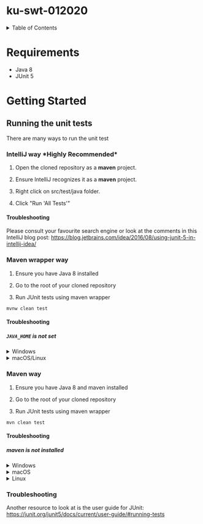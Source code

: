 # ku-swt-012020

<details markdown="1">
  <summary>Table of Contents</summary>

-   [Requirments](#requirements)
-   [Getting Started]()
    *   [Running the unit tests](#running-the-unit-tests)
        +   [IntelliJ way](#unit-tests-intellij-way)
        +   [Maven wrapper way](#unit-tests-maven-wrapper-way)
        +   [Maven way](#unit-tests-maven-way)
        +   [Troubleshooting](#unit-tests-troubleshooting)

</details>

# Requirements

- Java 8
- JUnit 5

# Getting Started

## Running the unit tests

There are many ways to run the unit test

<a id="unit-tests-intellij-way"></a>
### IntelliJ way \*Highly Recommended*

1. Open the cloned repository as a **maven** project.

2. Ensure IntelliJ recognizes it as a **maven** project.

3. Right click on src/test/java folder.

4. Click "Run 'All Tests'"

#### Troubleshooting

Please consult your favourite search engine or look at the comments in this IntelliJ blog post:
https://blog.jetbrains.com/idea/2016/08/using-junit-5-in-intellij-idea/

<a id="unit-tests-maven-wrapper-way"></a>
### Maven wrapper way

1. Ensure you have Java 8 installed

2. Go to the root of your cloned repository

3. Run JUnit tests using maven wrapper

```shell script
mvnw clean test
```

#### Troubleshooting

##### `JAVA_HOME` is not set

<details>
  <summary>Windows</summary>
Error message example:

```
Error: JAVA_HOME not found in your environment.  
Please set the JAVA_HOME variable in your environment to match the  
location of your Java installation.
```

You do not have the required environment variable `JAVA_HOME`.  
Set it to the location of a JDK home dir (e.g. `C:\Program Files\Java\jdk1.8.0_131`).

To set it locally (for the current terminal only) use the `set` command, e.g.

```shell script
set JAVA_HOME=C:\Program Files\Java\jdk1.8.0_131
```

For more detailed instructions on how to set it permanently,
please consult your favourite search engine.
</details>

<details>
  <summary>macOS/Linux</summary>
Error message example:

```
Error: JAVA_HOME is not defined correctly.  
  We cannot execute
```

You do not have the required environment variable `JAVA_HOME`.  
Set it to the location of a JDK home dir.

To set it locally (for the current terminal only) use the `export` command, e.g.

```shell script
export JAVA_HOME=path/to/your/java/jdk
```

For more detailed instructions on how to set it permanently,
please consult your favourite search engine.
</details>

<a id="unit-tests-maven-way"></a>
### Maven way

1. Ensure you have Java 8 and maven installed

2. Go to the root of your cloned repository

3. Run JUnit tests using maven wrapper

```shell script
mvn clean test
```

#### Troubleshooting

##### maven is not installed

<details>
  <summary>Windows</summary>
Error message example:

```
'mvn' is not recognized as an internal or external command,  
operable program or batch file.
```
</details>

<details>
  <summary>macOS</summary>
Error message example:

```
-bash: mvn: command not found
```

To install using [homebrew](https://brew.sh/),

```shell script
brew install maven
```

To install homebrew

```shell script
/bin/bash -c "$(curl -fsSL https://raw.githubusercontent.com/Homebrew/install/HEAD/install.sh)"
```

For more detailed instructions on how to install homebrew,
visit their site: https://brew.sh/.

For more detailed instructions on how to install maven,
please consult your favourite search engine.
</details>

<details>
  <summary>Linux</summary>
Error message example (Ubuntu):

```
Command 'mvn' not found, but can be installed with:

sudo apt install maven
```

You're using linux! You know more than me!
Follow the instructions included in the error message.
</details>

<a id="unit-tests-troubleshooting"></a>
### Troubleshooting

Another resource to look at is the user guide for JUnit:
https://junit.org/junit5/docs/current/user-guide/#running-tests
